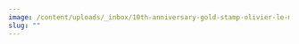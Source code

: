 ```yaml
---
image: /content/uploads/_inbox/10th-anniversary-gold-stamp-olivier-le-moal-istock-getty-images-1215894273.jpg
slug: ""
---
```

